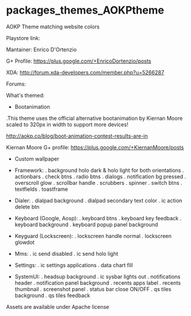 packages_themes_AOKPtheme
=========================

AOKP Theme matching website colors

Playstore link:

Mantainer: Enrico D'Ortenzio

G+ Profile: https://plus.google.com/+EnricoDortenzio/posts

XDA: http://forum.xda-developers.com/member.php?u=5266287


Forums:

What's themed:

- Bootanimation

 .This theme uses the official alternative bootanimation by Kiernan Moore scaled to 320px in width to 
  support more devices! 

  http://aokp.co/blog/boot-animation-contest-results-are-in

  Kiernan Moore G+ profile:
  https://plus.google.com/+KiernanMoore/posts

- Custom wallpaper

- Framework:
 . background holo dark & holo light for both orientations
 . actionbars
 . check btns
 . radio btns
 . dialogs
 . notification bg pressed
 . overscroll glow
 . scrollbar handle
 . scrubbers
 . spinner
 . switch btns
 . textfields
 . toastframe

- Dialer:
 . dialpad background
 . dialpad secondary text color
 . ic action delete btn

- Keyboard (Google, Aosp):
 . keyboard btns
 . keyboard key feedback
 . keyboard background
 . keyboard popup panel background

- Keyguard (Lockscreen):
 . lockscreen handle normal
 . lockscreen glowdot

- Mms:
 . ic send disabled
 . ic send holo light

- Settings:
 . ic settings applications 
 . data chart fill

- SystemUI:
 . headsup background
 . ic sysbar lights out
 . notifications header
 . notification panel background
 . recents apps label
 . recents thumbnail
 . screenshot panel
 . status bar close ON/OFF
 . qs tiles background
 . qs tiles feedback


Assets are available under Apache license

